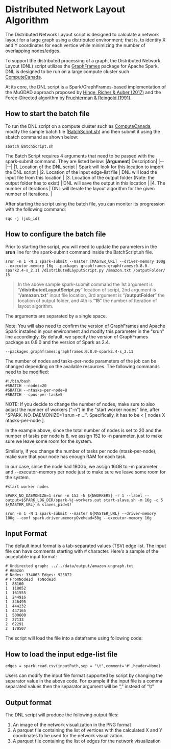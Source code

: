 
# Distributed Network Layout Algorithm

The Distributed Network Layout script is designed to calculate a network layout for a large graph using a distributed environment; that is, to identify X and Y coordinates for each vertice while minimizing the number of overlapping nodes/edges.

To support the distributed processing of a graph, the Distributed Network Layout (DNL) script utilizes the [GraphFrames](https://graphframes.github.io/graphframes/docs/_site/index.html) package for Apache Spark. DNL is designed to be run on a large compute cluster such [ComputeCanada](https://www.computecanada.ca/).

At its core, the DNL script is a Spark/GraphFrames-based implementation of the MuGDAD approach proposed by [Hinge, Richer & Auber (2017)](https://hal.archives-ouvertes.fr/hal-01516889/document) and the Force-Directed algorithm by [Fruchterman & Reingold (1991)](https://doi.org/10.1002/spe.4380211102).

## How to start the batch file

To run the DNL script on a compute cluster such as [ComputeCanada](https://www.computecanada.ca/), modify the sample batch file ([BatchScript.sh](https://github.com/SocialMediaLab/distributed-network-layout/blob/main/BatchScript.s)) and then submit it using the sbatch command as shown below:

    sbatch BatchScript.sh

The Batch Script requires 4 arguments that need to be passed with the spark-submit command. They are listed below:
|**Argument**| Description|
|--|--|
|1. Location of the DNL script | Spark will look for this location to import the DNL script |
|2. Location of the input edge-list file | DNL will load the input file from this location |
|3. Location of the output folder (Note: the output folder has to exist) | DNL will save the output in this location |
|4. The number of iterations | DNL will iterate the layout algorithm for the given number of iterations.  |

 
After starting the script using the batch file, you can monitor its progression with the following command:

    sqc -j [job_id]


## How to configure the batch file
Prior to starting the script, you will need to update the parameters in the **srun** line for the spark-submit command inside the BatchScript.sh file. 

    srun -n 1 -N 1 spark-submit --master [MASTER_URL] --driver-memory 100g --executor-memory 16g --packages graphframes:graphframes:0.8.0-spark2.4-s_2.11 /distributedLayputScript.py /amazon.txt /outputFolder/ 15

> In the above sample spark-submit command the 1st argument is
> “**/distributedLayputScript.py**” location of script, 2nd argument is
> “**/amazon.txt**” input file location, 3rd argument is
> “**/outputFolder**” the location of output folder, and 4th is “**15**”
> the number of Iteration of layout algorithm.

The arguments are separated by a single space.

Note:  You will also need to confirm the version of GraphFrames and Apache Spark installed in your environment and modify this parameter in the "srun" line accordingly.  By default, we specify the version of GraphFrames package as 0.8.0 and the version of Spark as 2.4.

    --packages graphframes:graphframes:0.8.0-spark2.4-s_2.11

The number of nodes and tasks-per-node parameters of the job can be changed depending on the available resources. The following commands need to be modified:

    #!/bin/bash
    #SBATCH --nodes=20
    #SBATCH --ntasks-per-node=8
    #SBATCH --cpus-per-task=5


NOTE: If you decide to change the number of nodes, make sure to also adjust the number of workers  (“-n”) in the "start worker nodes" line, after "SPARK_NO_DAEMONIZE=1 srun -n ...". Specifically, it has to be < [ nodes X ntasks-per-node ].

In the example above, since the total number of nodes is set to 20 and the number of tasks per node is 8, we assign 152 to -n parameter, just to make sure we leave some room for the system.

Similarly, if you change the number of tasks per node (ntask-per-node), make sure that your node has enough RAM for each task.

In our case, since the node had 180Gb, we assign 16GB to -m parameter and --executor-memory per node just to make sure we leave some room for the system.

    #start worker nodes
    
    SPARK_NO_DAEMONIZE=1 srun -n 152 -N ${NWORKERS} -r 1 --label --output=$SPARK_LOG_DIR/spark-%j-workers.out start-slave.sh -m 16g -c 5 ${MASTER_URL} & slaves_pid=$!
    
    srun -n 1 -N 1 spark-submit --master ${MASTER_URL} --driver-memory 100g --conf spark.driver.memoryOvehead=50g --executor-memory 16g

## Input Format

The default input format is a tab-separated values (TSV) edge list. The input file can have comments starting with # character. Here's a sample of the acceptable input format:

    # Undirected graph: ../../data/output/amazon.ungraph.txt
    # Amazon
    # Nodes: 334863 Edges: 925872
    # FromNodeId  ToNodeId
    1  88160 
    1  118052
    1  161555
    1  244916
    1  346495
    1  444232
    1  447165
    1  500600
    2  27133
    2  62291
    2  170507

The script will load the file into a dataframe using following code:

## How to load the input edge-list file

    edges = spark.read.csv(inputPath,sep = "\t",comment='#',header=None)

Users can modify the input file format supported by script by changing the separator value in the above code. For example if the input file is a comma separated values then the separator argument will be “,” instead of “\t”

## Output format

The DNL script will produce the following output files:

 1. An image of the network visualization in the PNG format
 2. A parquet file containing the list of vertices with the calculated X and Y coordinates to be used for the network visualization. 
 3. A parquet file containing the list of edges for the network visualization 
